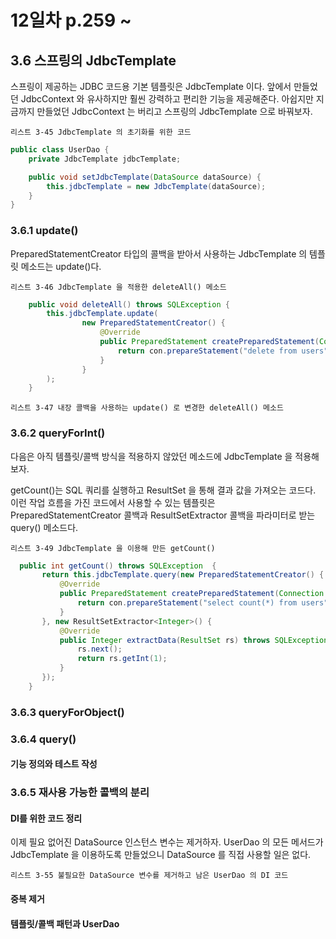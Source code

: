 # 12일차 p.259 ~

## 3.6 스프링의 JdbcTemplate

스프링이 제공하는 JDBC 코드용 기본 템플릿은 JdbcTemplate 이다.
앞에서 만들었던 JdbcContext 와 유사하지만 훨씬 강력하고 편리한 기능을 제공해준다.
아쉽지만 지금까지 만들었던 JdbcContext 는 버리고 스프링의 JdbcTemplate 으로 바꿔보자.


`리스트 3-45 JdbcTemplate 의 초기화를 위한 코드`

```java
public class UserDao {
    private JdbcTemplate jdbcTemplate;

    public void setJdbcTemplate(DataSource dataSource) {
        this.jdbcTemplate = new JdbcTemplate(dataSource);
    }
}
```

### 3.6.1 update()

PreparedStatementCreator 타입의 콜백을 받아서 사용하는 JdbcTemplate 의 템플릿 메소드는 update()다.

`리스트 3-46 JdbcTemplate 을 적용한 deleteAll() 메소드`

```java
    public void deleteAll() throws SQLException {
        this.jdbcTemplate.update(
                new PreparedStatementCreator() {
                    @Override
                    public PreparedStatement createPreparedStatement(Connection con) throws SQLException {
                        return con.prepareStatement("delete from users");
                    }
                }
        );
    }
```

`리스트 3-47 내장 콜백을 사용하는 update() 로 변경한 deleteAll() 메소드`


### 3.6.2 queryForInt()

다음은 아직 템플릿/콜백 방식을 적용하지 않았던 메소드에 JdbcTemplate 을 적용해보자.

getCount()는 SQL 쿼리를 실행하고 ResultSet 을 통해 결과 값을 가져오는 코드다.
이런 작업 흐름을 가진 코드에서 사용할 수 있는 템플릿은 PreparedStatementCreator 콜백과
ResultSetExtractor 콜백을 파라미터로 받는 query() 메소드다.

`리스트 3-49 JdbcTemplate 을 이용해 만든 getCount()`

```java
  public int getCount() throws SQLException  {
       return this.jdbcTemplate.query(new PreparedStatementCreator() {
           @Override
           public PreparedStatement createPreparedStatement(Connection con) throws SQLException {
               return con.prepareStatement("select count(*) from users");
           }
       }, new ResultSetExtractor<Integer>() {
           @Override
           public Integer extractData(ResultSet rs) throws SQLException, DataAccessException {
               rs.next();
               return rs.getInt(1);
           }
       });
    }
```

### 3.6.3 queryForObject()


### 3.6.4 query()

#### 기능 정의와 테스트 작성


### 3.6.5 재사용 가능한 콜백의 분리

#### DI를 위한 코드 정리

이제 필요 없어진 DataSource 인스턴스 변수는 제거하자. UserDao 의 모든 메서드가 JdbcTemplate 을 이용하도록 만들었으니
DataSource 를 직접 사용할 일은 없다.

`리스트 3-55 불필요한 DataSource 변수를 제거하고 남은 UserDao 의 DI 코드 `

#### 중복 제거

#### 템플릿/콜백 패턴과 UserDao